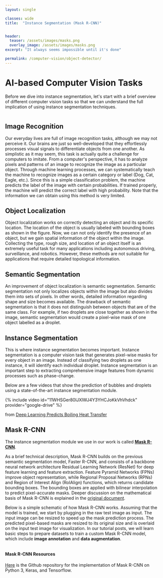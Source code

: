 ```yaml
---
layout: single

classes: wide
title:  "Instance Segmentation (Mask R-CNN)"


header:
  teaser: /assets/images/masks.png
  overlay_image: /assets/images/masks.png
excerpt: "It always seems impossible until it's done"

permalink: /computer-vision/object-detector/
---
```


# AI-based Computer Vision Tasks

Before we dive into instance segmentation, let's start with a brief overview of different computer vision tasks so that we can understand the full implication of using instance segmentation techniques. 

<figure style="width: 900px" class="align-center">
  <img src="{{ site.url }}{{ site.baseurl }}/assets/images/instance-segmentation.png" alt="">
  <figcaption></figcaption>
</figure> 


## Image Recognition

Our everyday lives are full of image recognition tasks, although we may not perceive it. Our brains are just so well-developed that they effortlessly processes visual signals to differentiate objects from one another. As simplistic as it may seem, this task is actually quite a challenge for computers to imitate. From a computer's perspective, it has to analyze pixels and patterns of an image to recognize the image as a particular object. Through machine learning processes, we can systematically teach the machine to recognize images as a certain category or label (Dog, Cat, Eagle, etc.). Since this is a simple classification problem, the machine predicts the label of the image with certain probabilities. If trained properly, the machine will predict the correct label with high probability.  Note that the information we can obtain using this method is very limited. 



## Object Localization

Object localization works on correctly detecting an object and its specific location. The location of the object is usually labeled with bounding boxes as shown in the figure. Now, we can not only identify the presence of an object, but we gain spatial information of the object within the image. Collecting the type, rough size, and location of an object itself is an extremely useful task for many applications including autonomous driving, surveillance, and robotics.  However, these methods are not suitable for applications that require detailed topological information.



## Semantic Segmentation

An improvement of object localization is semantic segmentation. Semantic segmentation not only localizes objects within the image but also divides them into sets of pixels. In other words, detailed information regarding shape and size becomes available. The drawback of semantic segmentation is that it does not distinguish between objects that are of the same class. For example, if two droplets are close together as shown in the image, semantic segmentation would create a pixel-wise mask of one object labelled as a droplet.



## Instance Segmentation

This is where instance segmentation becomes important. Instance segmentation is a computer vision task that generates pixel-wise masks for every object in an image. Instead of classifying two droplets as one instance, it will identify each individual droplet. Instance segmentation is an important step to extracting comprehensive image features from dynamic processes such as phase-change. 

Below are a few videos that show the prediction of bubbles and droplets using a state-of-the-art instance segmentation module.

{% include video id="11WHSGer80lJXlWJ4Y3YHCJoKkVhVhdck" provider="google-drive" %}

from [Deep Learning Predicts Boiling Heat Transfer](https://www.nature.com/articles/s41598-021-85150-4)



## Mask R-CNN

The instance segmentation module we use in our work is called [**Mask R-CNN**](https://arxiv.org/abs/1703.06870). 

As a brief technical description, Mask R-CNN builds on the previous semantic segmentation model, Faster R-CNN, and consists of a backbone neural network architecture Residual Learning Network (ResNet) for deep feature learning and feature extraction. Feature Pyramid Networks (FPNs) improve object representation, while Regional Proposal Networks (RPNs) and Region of Interest Align (RoIAlign) functions, which returns candidate bounding boxes. The bounding boxes are applied with bilinear interpolation to predict pixel-accurate masks. Deeper discussion on the mathematical basis of Mask R-CNN is explained in the [original document](https://arxiv.org/abs/1703.06870). 



Below is a simple schematic of how Mask R-CNN works. Assuming that the model is trained, we start by plugging in the raw test image as input. The input image can be resized to speed up the mask prediction process. The predicted pixel-based masks are resized to its original size and is overlaid on the input test image for visualization. In our tutorial posts, we will learn basic steps to prepare datasets to train a custom Mask R-CNN model, which include **image annotation** and **data augmentation**.

<figure style="width: 900px" class="align-center">
  <img src="{{ site.url }}{{ site.baseurl }}/assets/images/mask rcnn.png" alt="">
  <figcaption></figcaption>
</figure> 

#### Mask R-CNN Resources ####

[Here](https://github.com/matterport/Mask_RCNN) is the Github repository for the implementation of Mask R-CNN on Python 3, Keras, and Tensorflow.

<br/>